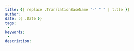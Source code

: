 ```yaml
---
title: {{ replace .TranslationBaseName "-" " " | title }}
author: 
date: {{ .Date }}
tags: 
 -
keywords: 
 -
description:
---
```

